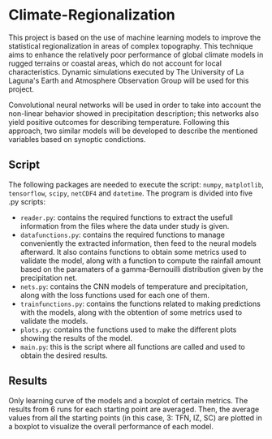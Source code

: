 # Climate-Regionalization

This project is based on the use of machine learning models to improve the statistical regionalization in areas of complex topography. This technique aims to enhance the relatively poor performance of global climate models in rugged terrains or coastal areas, which do not account for local characteristics. Dynamic simulations executed by The University of La Laguna's Earth and Atmosphere Observation Group will be used for this project.

Convolutional neural networks will be used in order to take into account the non-linear behavior showed in precipitation description; this networks also yield positive outcomes for describing temperature. Following this approach, two similar models will be developed to describe the mentioned variables based on synoptic condictions.

## Script

The following packages are needed to execute the script: `numpy`, `matplotlib`, `tensorflow`, `scipy`, `netCDF4` and `datetime`. The program is divided into five .py scripts:
- `reader.py`: contains the required functions to extract the usefull information from the files where the data under study is given.
- `datafunctions.py`: contains the required functions to manage conveniently the extracted information, then feed to the neural models afterward. It also contains functions to obtain some metrics used to validate the model, along with a function to compute the rainfall amount based on the paramaters of a gamma-Bernouilli distribution given by the precipitation net. 
- `nets.py`: contains the CNN models of temperature and precipitation, along with the loss functions used for each one of them. 
- `trainfunctions.py`: contains the functions related to making predictions with the models, along with the obtention of some metrics used to validate the models.
- `plots.py`: contains the functions used to make the different plots showing the results of the model. 
- `main.py`: this is the script where all functions are called and used to obtain the desired results. 

## Results

Only learning curve of the models and a boxplot of certain metrics. The results from 6 runs for each starting point are averaged. Then, the average values from all the starting points (in this case, 3: TFN, IZ, SC) are plotted in a boxplot to visualize the overall performance of each model.
